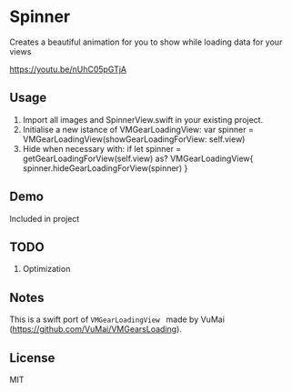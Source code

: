 Spinner
==============

Creates a beautiful animation for you to show while loading data for your views

https://youtu.be/nUhC05pGTjA

## Usage
1. Import all images and SpinnerView.swift in your existing project.
2. Initialise a new istance of VMGearLoadingView: 
	var spinner = VMGearLoadingView(showGearLoadingForView: self.view)
3. Hide when necessary with: 
	if let spinner = getGearLoadingForView(self.view) as? VMGearLoadingView{
            spinner.hideGearLoadingForView(spinner)
        }

## Demo
Included in project

## TODO
1. Optimization

## Notes
This is a swift port of `VMGearLoadingView ` made by VuMai (https://github.com/VuMai/VMGearsLoading).


## License
MIT
